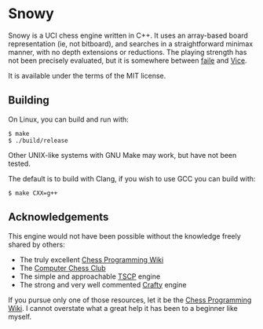 # Snowy

Snowy is a UCI chess engine written in C++. It uses an array-based board
representation (ie, not bitboard), and searches in a straightforward minimax
manner, with no depth extensions or reductions. The playing strength has not
been precisely evaluated, but it is somewhere between
[faile](http://faile.sourceforge.net/) and
[Vice](http://bluefever.net/Downloads/ViceReadMe.html).

It is available under the terms of the MIT license.

## Building

On Linux, you can build and run with:

```
$ make
$ ./build/release
```

Other UNIX-like systems with GNU Make may work, but have not been tested.

The default is to build with Clang, if you wish to use GCC you can build with:

```
$ make CXX=g++
```

## Acknowledgements

This engine would not have been possible without the knowledge freely shared by
others:

* The truly excellent [Chess Programming Wiki](https://chessprogramming.wikispaces.com/)
* The [Computer Chess Club](http://www.talkchess.com/forum/index.php)
* The simple and approachable [TSCP](http://www.tckerrigan.com/Chess/TSCP/) engine
* The strong and very well commented [Crafty](http://www.craftychess.com/) engine

If you pursue only one of those resources, let it be the [Chess Programming
Wiki](https://chessprogramming.wikispaces.com/). I cannot overstate what a
great help it has been to a beginner like myself.
